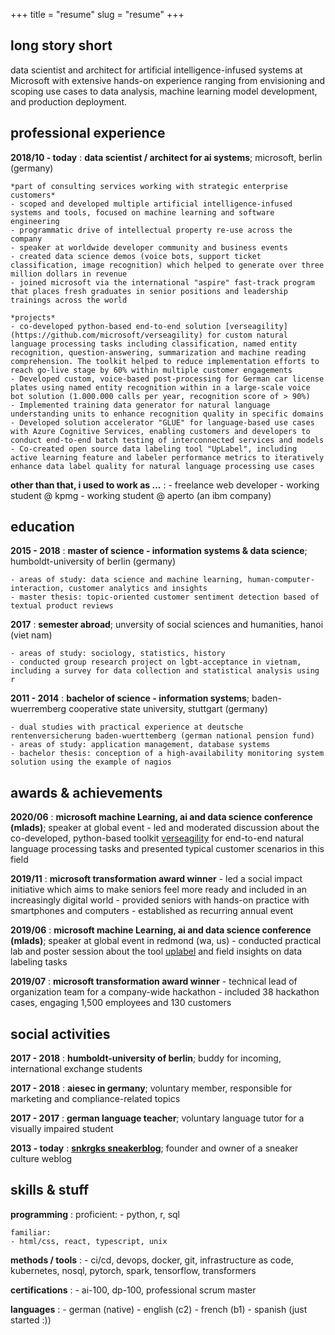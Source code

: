 +++
title = "resume"
slug = "resume"
+++

## long story short
data scientist and architect for artificial intelligence-infused systems at Microsoft with extensive hands-on experience ranging from envisioning and scoping use cases to data analysis, machine learning model development, and production deployment.

## professional experience

**2018/10 - today**
:   **data scientist / architect for ai systems**; microsoft, berlin (germany)

    *part of consulting services working with strategic enterprise customers*
    - scoped and developed multiple artificial intelligence-infused systems and tools, focused on machine learning and software engineering
    - programmatic drive of intellectual property re-use across the company
    - speaker at worldwide developer community and business events   
    - created data science demos (voice bots, support ticket classification, image recognition) which helped to generate over three million dollars in revenue
    - joined microsoft via the international "aspire" fast-track program that places fresh graduates in senior positions and leadership trainings across the world
    
    *projects*
    - co-developed python-based end-to-end solution [verseagility](https://github.com/microsoft/verseagility) for custom natural language processing tasks including classification, named entity recognition, question-answering, summarization and machine reading comprehension. The toolkit helped to reduce implementation efforts to reach go-live stage by 60% within multiple customer engagements
    - Developed custom, voice-based post-processing for German car license plates using named entity recognition within in a large-scale voice bot solution (1.000.000 calls per year, recognition score of > 90%)
    - Implemented training data generator for natural language understanding units to enhance recognition quality in specific domains
    - Developed solution accelerator "GLUE" for language-based use cases with Azure Cognitive Services, enabling customers and developers to conduct end-to-end batch testing of interconnected services and models
    - Co-created open source data labeling tool "UpLabel", including active learning feature and labeler performance metrics to iteratively enhance data label quality for natural language processing use cases
   
**other than that, i used to work as ...**
: 
    - freelance web developer
    - working student @ kpmg
    - working student @ aperto (an ibm company)

## education

**2015 - 2018**
:   **master of science - information systems & data science**; humboldt-university of berlin (germany)

    - areas of study: data science and machine learning, human-computer-interaction, customer analytics and insights
    - master thesis: topic-oriented customer sentiment detection based of textual product reviews

**2017**
:   **semester abroad**; unversity of social sciences and humanities, hanoi (viet nam)
    
    - areas of study: sociology, statistics, history
    - conducted group research project on lgbt-acceptance in vietnam, including a survey for data collection and statistical analysis using r

**2011 - 2014**
:   **bachelor of science - information systems**; baden-wuerremberg cooperative state university, stuttgart (germany)

    - dual studies with practical experience at deutsche rentenversicherung baden-wuerttemberg (german national pension fund)
    - areas of study: application management, database systems
    - bachelor thesis: conception of a high-availability monitoring system solution using the example of nagios

## awards & achievements

**2020/06**
:   **microsoft machine Learning, ai and data science conference (mlads)**; speaker at global event
    - led and moderated discussion about the co-developed, python-based toolkit [verseagility](https://github.com/microsoft/verseagility) for end-to-end natural language processing tasks and presented typical customer scenarios in this field

**2019/11**
:   **microsoft transformation award winner**
    - led a social impact initiative which aims to make seniors feel more ready and included in an increasingly digital world
    - provided seniors with hands-on practice with smartphones and computers
    - established as recurring annual event

**2019/06**
:   **microsoft machine Learning, ai and data science conference (mlads)**; speaker at global event in redmond (wa, us)
    - conducted practical lab and poster session about the tool [uplabel](https://github.com/maknotavailable/uplabel) and field insights on data labeling tasks

**2019/07**
:   **microsoft transformation award winner**
    - technical lead of organization team for a company-wide hackathon 
    - included 38 hackathon cases, engaging 1,500 employees and 130 customers

## social activities
**2017 - 2018**
:    **humboldt-university of berlin**; buddy for incoming, international exchange students 

**2017 - 2018**
:    **aiesec in germany**; voluntary member, responsible for marketing and compliance-related topics

**2017 - 2017**
:    **german language teacher**; voluntary language tutor for a visually impaired student

**2013 - today**
:    **[snkrgks sneakerblog](snkrgks.com)**; founder and owner of a sneaker culture weblog

## skills & stuff
**programming**
:   proficient:
    - python, r, sql

    familiar:
    - html/css, react, typescript, unix

**methods / tools**
:   - ci/cd, devops, docker, git, infrastructure as code, kubernetes, nosql, pytorch, spark, tensorflow, transformers

**certifications**
:   - ai-100, dp-100, professional scrum master

**languages**
:   - german (native)
    - english (c2)
    - french (b1)
    - spanish (just started :))